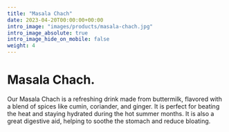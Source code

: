 ```yaml
---
title: "Masala Chach"
date: 2023-04-20T00:00:00+00:00
intro_image: "images/products/masala-chach.jpg"
intro_image_absolute: true
intro_image_hide_on_mobile: false
weight: 4
---
```


# Masala Chach.

Our Masala Chach is a refreshing drink made from buttermilk, flavored with a blend of spices like cumin, coriander, and ginger. It is perfect for beating the heat and staying hydrated during the hot summer months. It is also a great digestive aid, helping to soothe the stomach and reduce bloating.

